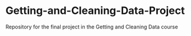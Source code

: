 # Getting-and-Cleaning-Data-Project
Repository for the final project in the Getting and Cleaning Data course
